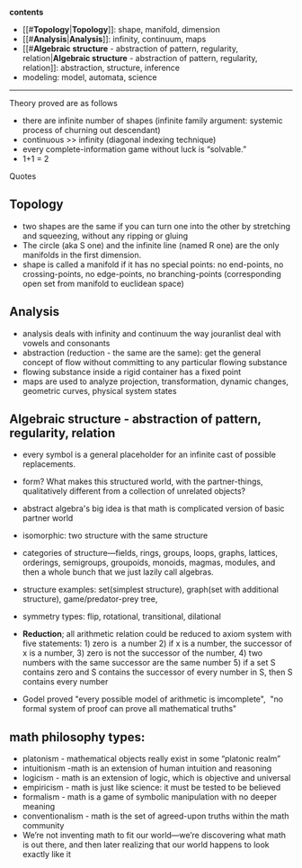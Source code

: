  **contents**


  - [[#**Topology**|**Topology**]]: shape, manifold, dimension
- [[#**Analysis**|**Analysis**]]: infinity, continuum, maps
- [[#**Algebraic structure** - abstraction of pattern, regularity, relation|**Algebraic structure** - abstraction of pattern, regularity, relation]]: abstraction, structure, inference
- modeling: model, automata, science
---

Theory proved are as follows
- there are infinite number of shapes (infinite family argument: systemic process of churning out descendant)  
- continuous >> infinity (diagonal indexing technique)  
- every complete-information game without luck is “solvable.”  
- 1+1 = 2  
  

Quotes

## **Topology** 

- two shapes are the same if you can turn one into the other by stretching and squeezing, without any ripping or gluing  
- The circle (aka S one) and the infinite line (named R one) are the only manifolds in the first dimension.  
- shape is called a manifold if it has no special points: no end-points, no crossing-points, no edge-points, no branching-points (corresponding open set from manifold to euclidean space)  

## **Analysis**

- analysis deals with infinity and continuum the way jouranlist deal with vowels and consonants  
- abstraction (reduction - the same are the same): get the general concept of flow without committing to any particular flowing substance  
- flowing substance inside a rigid container has a fixed point  
- maps are used to analyze projection, transformation, dynamic changes, geometric curves, physical system states  

## **Algebraic structure** - abstraction of pattern, regularity, relation  
- every symbol is a general placeholder for an infinite cast of possible replacements.  
- form? What makes this structured world, with the partner-things, qualitatively different from a collection of unrelated objects?  
- abstract algebra's big idea is that math is complicated version of basic partner world  
- isomorphic: two structure with the same structure  
- categories of structure—fields, rings, groups, loops, graphs, lattices, orderings, semigroups, groupoids, monoids, magmas, modules, and then a whole bunch that we just lazily call algebras.  
- structure examples: set(simplest structure), graph(set with additional structure), game/predator-prey tree,  
- symmetry types: flip, rotational, transitional, dilational  
    
- **Reduction**; all arithmetic relation could be reduced to axiom system with five statements: 1) zero is  a number 2) if x is a number, the successor of x is a number, 3) zero is not the successor of the number, 4) two numbers with the same successor are the same number 5) if a set S contains zero and S contains the successor of every number in S, then S contains every number  
* Godel proved "every possible model of arithmetic is imcomplete",  "no formal system of proof can prove all mathematical truths"

## math philosophy types:  
- platonism - mathematical objects really exist in some “platonic realm”  
- intuitionism -math is an extension of human intuition and reasoning  
- logicism - math is an extension of logic, which is objective and universal  
- empiricism - math is just like science: it must be tested to be believed  
- formalism - math is a game of symbolic manipulation with no deeper meaning  
- conventionalism - math is the set of agreed-upon truths within the math community  
- We’re not inventing math to fit our world—we’re discovering what math is out there, and then later realizing that our world happens to look exactly like it